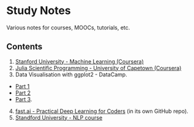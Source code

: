 # Study Notes

Various notes for courses, MOOCs, tutorials, etc.

## Contents

1. [Stanford University - Machine Learning (Coursera)](./coursera-stanford-ml)
2. [Julia Scientific Programming - University of Capetown (Coursera)](https://github.com/bevankoopman/learn-julia)
3. Data Visualisation with ggplot2 - DataCamp. 
  * [Part 1](https://www.datacamp.com/courses/data-visualization-with-ggplot2-1)
  * [Part 2](https://www.datacamp.com/courses/data-visualization-with-ggplot2-3)
  * [Part 3](https://www.datacamp.com/courses/data-visualization-with-ggplot2-part-3).
4. [fast.ai - Practical Deep Learning for Coders](https://github.com/bevankoopman/fastai) (in its own GitHub repo).
5. [Standford University - NLP course](http://onlinehub.stanford.edu/cs224)
